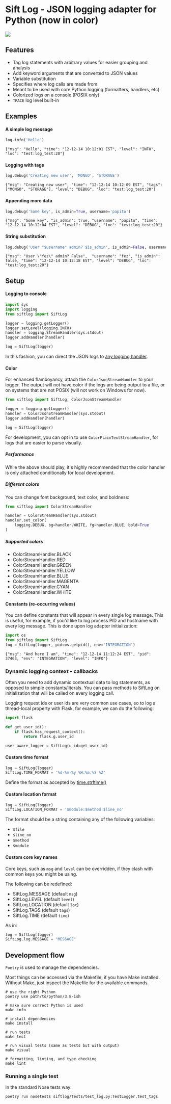 Sift Log - JSON logging adapter for Python (now in color)
===============

![](https://raw.githubusercontent.com/papito/siftlog-py/master/assets/screen.png)

## Features
* Tag log statements with arbitrary values for easier grouping and analysis
* Add keyword arguments that are converted to JSON values
* Variable substitution
* Specifies where log calls are made from
* Meant to be used with core Python logging (formatters, handlers, etc)
* Colorized logs on a console (POSIX only)
* `TRACE` log level built-in
 
## Examples
#### A simple log message
```python
log.info('Hello')
```
`{"msg": "Hello", "time": "12-12-14 10:12:01 EST", "level": "INFO", "loc": "test:log_test:20"}`

#### Logging with tags
```python
log.debug('Creating new user', 'MONGO', 'STORAGE')
```
`{"msg": "Creating new user", "time": "12-12-14 10:12:09 EST", "tags": ["MONGO", "STORAGE"], "level": "DEBUG", "loc": "test:log_test:20"}`

#### Appending more data
```python
log.debug('Some key', is_admin=True, username='papito')
```
`{"msg": "Some key", "is_admin": true, "username": "papito", "time": "12-12-14 10:12:04 EST", "level": "DEBUG", "loc": "test:log_test:20"}`

#### String substitution
```python
log.debug('User "$username" admin? $is_admin', is_admin=False, username='fez')
```
`{"msg": "User \"fez\" admin? False",  "username": "fez", "is_admin": false, "time": "12-12-14 10:12:18 EST", "level": "DEBUG", "loc": "test:log_test:20"}`


## Setup
#### Logging to console
```python
import sys
import logging
from siftlog import SiftLog

logger = logging.getLogger()
logger.setLevel(logging.INFO)
handler = logging.StreamHandler(sys.stdout)
logger.addHandler(handler)

log = SiftLog(logger)
```
In this fashion, you can direct the JSON logs to [any logging handler](https://docs.python.org/2/library/logging.handlers.html).

#### Color
For enhanced flamboyancy, attach the `ColorJsonStreamHandler` to your logger. The output will not have color if the logs
are being output to a file, or on systems that are not POSIX (will not work on Windows for now).

```python
from siftlog import SiftLog, ColorJsonStreamHandler

logger = logging.getLogger()
handler = ColorJsonStreamHandler(sys.stdout)
logger.addHandler(handler)

log = SiftLog(logger)
```

For development, you can opt in to use `ColorPlainTextStreamHandler`, for logs that are easier to parse visually.

##### Performance

While the above should play, it's highly recommended that the color handler is only 
attached conditionally for local development.


##### Different colors
You can change font background, text color, and boldness:

```python
from siftlog import ColorStreamHandler

handler = ColorStreamHandler(sys.stdout)
handler.set_color(
    logging.DEBUG, bg=handler.WHITE, fg=handler.BLUE, bold=True
)
```

##### Supported colors
 * ColorStreamHandler.BLACK
 * ColorStreamHandler.RED
 * ColorStreamHandler.GREEN
 * ColorStreamHandler.YELLOW
 * ColorStreamHandler.BLUE
 * ColorStreamHandler.MAGENTA
 * ColorStreamHandler.CYAN
 * ColorStreamHandler.WHITE

#### Constants (re-occurring values)
You can define constants that will appear in every single log message. This is useful, for example, if you'd like to log process PID and hostname with every log message. This is done upon log adapter initialization:

```python
import os
from siftlog import SiftLog
log = SiftLog(logger, pid=os.getpid(), env='INTEGRATION')
```
`{"msg": "And here I am", "time": "12-12-14 11:12:24 EST", "pid": 37463, "env": "INTEGRATION", "level": "INFO"}`

### Dynamic logging context - callbacks
Often you need to add dynamic contextual data to log statements, as opposed to simple constants/literals. You can
pass methods to SiftLog on initialization that will be called on every logging call.

Logging request ids or user ids are very common use cases, so to log a thread-local property with Flask, for example,
we can do the following:

```python
import flask

def get_user_id():
    if flask.has_request_context():
        return flask.g.user_id

user_aware_logger = SiftLog(u_id=get_user_id)
```

#### Custom time format
```python
log = SiftLog(logger)
SiftLog.TIME_FORMAT = '%d-%m-%y %H:%m:%S %Z'
```
Define the format as accepted by [time.strftime()](https://docs.python.org/2/library/time.html#time.strftime)

#### Custom location format
```python
log = SiftLog(logger)
SiftLog.LOCATION_FORMAT = '$module:$method:$line_no'
```
The format should be a string containing any of the following variables:

 * `$file`
 * `$line_no`
 * `$method`
 * `$module`

#### Custom core key names
Core keys, such as `msg` and `level` can be overridden, if they clash with common keys you might be using.

The following can be redefined:

 * SiftLog.MESSAGE (default `msg`)
 * SiftLog.LEVEL (default `level`)
 * SiftLog.LOCATION (default `loc`)
 * SiftLog.TAGS (default `tags`)
 * SiftLog.TIME (default `time`)

As in:

```python
log = SiftLog(logger)
SiftLog.log.MESSAGE = "MESSAGE"
```

## Development flow

`Poetry` is used to manage the dependencies.

Most things can be accessed via the Makefile, if you have Make installed.
Without Make, just inspect the Makefile for the available commands.

    # use the right Python
    poetry use path/to/python/3.8-ish
    
    # make sure correct Python is used
    make info
    
    # install dependencies
    make install
    
    # run tests
    make test
    
    # run visual tests (same as tests but with output)
	make visual
    
    # formatting, linting, and type checking
    make lint

### Running a single test

In the standard Nose tests way:

    poetry run nosetests siftlog/tests/test_log.py:TestLogger.test_tags

